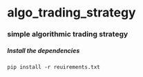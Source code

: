 # algo_trading_strategy

### simple algorithmic trading strategy

##### Install the dependencies
    pip install -r reuirements.txt

